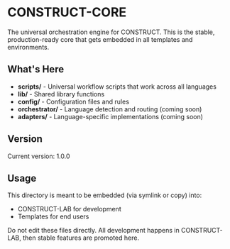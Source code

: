 # CONSTRUCT-CORE

The universal orchestration engine for CONSTRUCT. This is the stable, production-ready core that gets embedded in all templates and environments.

## What's Here

- **scripts/** - Universal workflow scripts that work across all languages
- **lib/** - Shared library functions
- **config/** - Configuration files and rules
- **orchestrator/** - Language detection and routing (coming soon)
- **adapters/** - Language-specific implementations (coming soon)

## Version

Current version: 1.0.0

## Usage

This directory is meant to be embedded (via symlink or copy) into:
- CONSTRUCT-LAB for development
- Templates for end users

Do not edit these files directly. All development happens in CONSTRUCT-LAB, then stable features are promoted here.